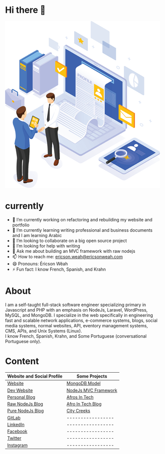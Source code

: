 # Hi there 👋

<p align="center">
  <img src="images/me.png" alt="Sublime's custom image"/>
</p>


# currently 

- 🔭 I’m currently working on refactoring and rebuilding my website and portfolio
- 🌱 I’m currently learning writing professional and business documents and I am learning Arabic
- 👯 I’m looking to collaborate on a big open source project
- 🤔 I’m looking for help with writing
- 💬 Ask me about building an MVC framework with raw nodejs
- 📫 How to reach me: ericson.weah@ericsonweah.com
- 😄 Pronouns: Éricson Wêah
- ⚡ Fun fact: I know French, Spanish, and Krahn

# About
I am a self-taught full-stack software engineer specializing primary in Javascript and PHP with an emphasis on NodeJs, Laravel, WordPress, MySQL, and MongoDB. I specialize in the web specifically in engineering fast and scalable network applications, e-commerce systems, blogs, social media systems, normal websites, API, eventory management systems, CMS, APIs, and Unix Systems (Linux). <br />
I know French, Spanish, Krahn, and Some Portuguese (conversational Portuguese only). <br />

# Content
<!-- Makes a bullet point list -->

Website and Social Profile | Some Projects |
--- | --- | 
[Website](https://www.ericsonweah.com) | [MongoDB Model](https://www.mongodbmodel.com) |
[Dev Website](https://www.ericsonweah.dev)| [NodeJs MVC Framework](https://www.ongojs.com) |
[Personal Blog](https://www.ericsonsweah.com) | [Afros In Tech](https://www.afrosintech.com) |
[Raw NodeJs Blog](https://www.rawnodejs.com) | [Afro In Tech Blog](https://www.afrosintech.org) |
[Pure NodeJs Blog](https://www.purenodejs.com) | [City Creeks](https://www.citycreaks.com) |
[GitLab](https://gitlab.com/ericsonweah)   | ----------------- |
[LinkedIn](https://www.linkedin.com/in/ericson-weah-b03600210/) | ----------------- |
[Facebook](https://www.facebook.com/Eric.S.Weah) | ----------------- |
[Twitter](https://twitter.com/EricsonWeah1)| ----------------- |
[Instagram](https://www.instagram.com/ericsonweah/) | ----------------- |
   
 



